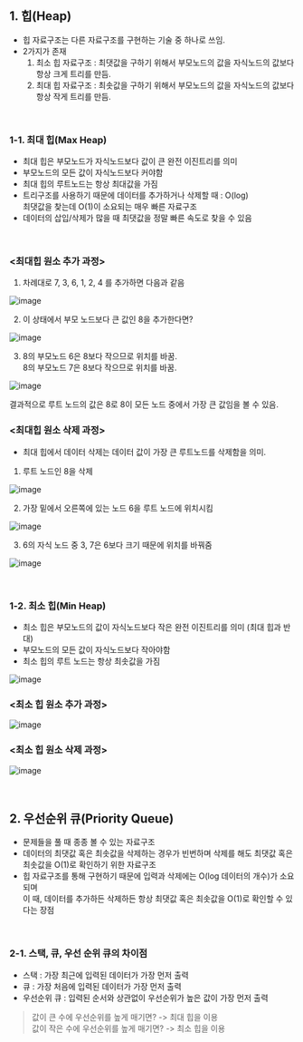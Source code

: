 ## 1. 힙(Heap)

- 힙 자료구조는 다른 자료구조를 구현하는 기술 중 하나로 쓰임.
- 2가지가 존재
  1. 최소 힙 자료구조 : 최댓값을 구하기 위해서 부모노드의 값을 자식노드의 값보다 항상 크게 트리를 만듬.
  2. 최대 힙 자료구조 : 최솟값을 구하기 위해서 부모노드의 값을 자식노드의 값보다 항상 작게 트리를 만듬.
  
<br>

### 1-1. 최대 힙(Max Heap)
- 최대 힙은 부모노드가 자식노드보다 값이 큰 완전 이진트리를 의미
- 부모노드의 모든 값이 자식노드보다 커야함
- 최대 힙의 루트노드는 항상 최대값을 가짐
- 트리구조를 사용하기 때문에 데이터를 추가하거나 삭제할 때 : O(log)  
  최댓값을 찾는데 O(1)이 소요되는 매우 빠른 자료구조  
- 데이터의 삽입/삭제가 많을 때 최댓값을 정말 빠른 속도로 찾을 수 있음

<br>

### <최대힙 원소 추가 과정>  

1. 차례대로 7, 3, 6, 1, 2, 4 를 추가하면 다음과 같음 

![image](https://user-images.githubusercontent.com/87354210/216893461-5d4fdcf1-7f67-4050-b8d2-110e0bd87e32.png)
 
2. 이 상태에서 부모 노드보다 큰 값인 8을 추가한다면?  

![image](https://user-images.githubusercontent.com/87354210/216893765-17f52e6a-e9bc-4dc0-afe8-69d5de3dd265.png)

3. 8의 부모노드 6은 8보다 작으므로 위치를 바꿈.  
8의 부모노드 7은 8보다 작으므로 위치를 바꿈.  

![image](https://user-images.githubusercontent.com/87354210/216894296-429c0be9-e984-43dd-bc64-5b659546744a.png)  

결과적으로 루트 노드의 값은 8로 8이 모든 노드 중에서 가장 큰 값임을 볼 수 있음.

### <최대힙 원소 삭제 과정>
- 최대 힙에서 데이터 삭제는 데이터 값이 가장 큰 루트노드를 삭제함을 의미.

1. 루트 노드인 8을 삭제  

![image](https://user-images.githubusercontent.com/87354210/216918423-93e06245-c107-4501-bc54-5567874c603a.png)

2. 가장 밑에서 오른쪽에 있는 노드 6을 루트 노드에 위치시킴  

![image](https://user-images.githubusercontent.com/87354210/216918570-b1196526-9e9f-4329-ba3c-cc1603a1edd8.png)


3. 6의 자식 노드 중 3, 7은 6보다 크기 때문에 위치를 바꿔줌  

![image](https://user-images.githubusercontent.com/87354210/216918927-edc1b667-029c-49f5-9588-446a53f90072.png)

<br>

### 1-2. 최소 힙(Min Heap)
- 최소 힙은 부모노드의 값이 자식노드보다 작은 완전 이진트리를 의미 (최대 힙과 반대)
- 부모노드의 모든 값이 자식노드보다 작아야함
- 최소 힙의 루트 노드는 항상 최솟값을 가짐  

![image](https://user-images.githubusercontent.com/87354210/216921616-e87ccc42-0a4a-4670-b565-61e3c406e722.png)

### <최소 힙 원소 추가 과정> 

![image](https://user-images.githubusercontent.com/87354210/216921804-81bc814a-2a63-4e70-bf91-556e1590c747.png)


### <최소 힙 원소 삭제 과정>  

![image](https://user-images.githubusercontent.com/87354210/216922131-4454e16e-e6f3-4b50-ac04-f78c14597453.png)

<br>

## 2. 우선순위 큐(Priority Queue)
- 문제들을 풀 때 종종 볼 수 있는 자료구조
- 데이터의 최댓값 혹은 최솟값을 삭제하는 경우가 빈번하며 삭제를 해도 최댓값 혹은  
  최솟값을 O(1)로 확인하기 위한 자료구조  
- 힙 자료구조를 통해 구현하기 때문에 입력과 삭제에는 O(log 데이터의 개수)가 소요되며  
  이 때, 데이터를 추가하든 삭제하든 항상 최댓값 혹은 최솟값을 O(1)로 확인할 수 있다는 장점

<br>

### 2-1. 스택, 큐, 우선 순위 큐의 차이점
- 스택 : 가장 최근에 입력된 데이터가 가장 먼저 출력
- 큐 : 가장 처음에 입력된 데이터가 가장 먼저 출력
- 우선순위 큐 : 입력된 순서와 상관없이 우선순위가 높은 값이 가장 먼저 출력  
> 값이 큰 수에 우선순위를 높게 매기면? -> 최대 힙을 이용  
> 값이 작은 수에 우선순위를 높게 매기면? -> 최소 힙을 이용

